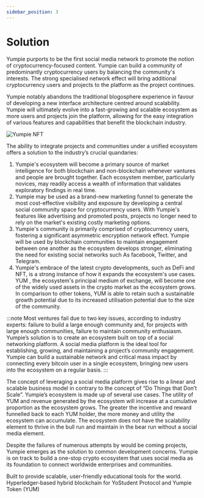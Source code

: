 ```yaml
---
sidebar_position: 3
---
```


# Solution

Yumpie purports to be the first social media network to promote the notion of cryptocurrency-focused content. Yumpie can build a community of predominantly cryptocurrency users by balancing the community's interests. The strong specialised network effect will bring additional cryptocurrency users and projects to the platform as the project continues.

Yumpie notably abandons the traditional blogosphere experience in favour of developing a new interface architecture centred around scalability. Yumpie will ultimately evolve into a fast-growing and scalable ecosystem as more users and projects join the platform, allowing for the easy integration of various features and capabilities that benefit the blockchain industry.

![Yumpie NFT](../../static/img/yumpie.gif)

The ability to integrate projects and communities under a unified ecosystem offers a solution to the industry’s crucial quandaries:

1.	Yumpie's ecosystem will become a primary source of market intelligence for both blockchain and non-blockchain whenever vantures and people are brought together. Each ecosystem member, particularly novices, may readily access a wealth of information that validates exploratory findings in real time.
2.	Yumpie may be used as a brand-new marketing funnel to generate the most cost-effective visibility and exposure by developing a central social community space for cryptocurrency users. With Yumpie's features like advertising and promoted posts, projects no longer need to rely on the market's existing costly marketing options.
3.	Yumpie's community is primarily comprised of cryptocurrency users, fostering a significant asymmetric encryption network effect. Yumpie will be used by blockchain communities to maintain engagement between one another as the ecosystem develops stronger, eliminating the need for existing social networks such As facebook, Twitter, and Telegram.
4.	Yumpie's embrace of the latest crypto developments, such as DeFi and NFT, is a strong instance of how it expands the ecosystem's use cases. YUM , the ecosystem's principal medium of exchange, will become one of the widely used assets in the crypto market as the ecosystem grows. In comparison to other tokens, YUM is able to retain such a sustainable growth potential due to its increased utilisation potential due to the size of the community.

:::note
Most ventures fail due to two key issues, according to industry experts: failure to build a large enough community and, for projects with large enough communities, failure to maintain community enthusiasm. Yumpie’s solution is to create an ecosystem built on top of a social networking platform. A social media platform is the ideal tool for establishing, growing, and maintaining a project’s community engagement. Yumpie can build a sustainable network and critical mass impact by connecting every bitcoin user in a single ecosystem, bringing new users into the ecosystem on a regular basis.
:::

The concept of leveraging a social media platform gives rise to a linear and scalable business model in contrary to the concept of “Do Things that Don’t Scale”. Yumpie’s ecosystem is made up of several use cases. The utility of YUM and revenue generated by the ecosystem will increase at a cumulative proportion as the ecosystem grows. The greater the incentive and reward funnelled back to each YUM holder, the more money and utility the ecosystem can accumulate. The ecosystem does not have the scalability element to thrive in the bull run and maintain in the bear run without a social media element.

Despite the failures of numerous attempts by would be coming projects, Yumpie emerges as the solution to common development concerns. Yumpie is on track to build a one-stop crypto ecosystem that uses social media as its foundation to connect worldwide enterprises and communities.

Built to provide scalable, user-friendly educational tools for the world. Hyperledger-based hybrid blockchain for YoStudent Protocol and Yumpie Token (YUM)